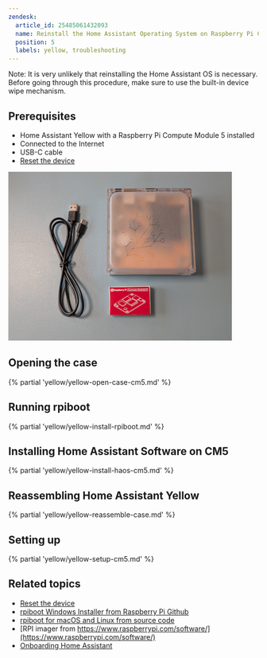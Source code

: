 ```yaml
---
zendesk:
  article_id: 25485061432093
  name: Reinstall the Home Assistant Operating System on Raspberry Pi CM5
  position: 5
  labels: yellow, troubleshooting
---
```


Note: It is very unlikely that reinstalling the Home Assistant OS is necessary. Before going through this procedure, make sure to use the built-in device wipe mechanism.

## Prerequisites

- Home Assistant Yellow with a Raspberry Pi Compute Module 5 installed
- Connected to the Internet
- USB-C cable
- [Reset the device](/hc/en-us/articles/25463622043165-Resetting-the-device)

 ![Image showing a Yellow, USB-C cable, and a Raspberry Pi Compute Module 5](/static/img/yellow/yellow_cm5_ucb-c.jpg)

## Opening the case

{% partial 'yellow/yellow-open-case-cm5.md' %}

## Running rpiboot

{% partial 'yellow/yellow-install-rpiboot.md' %}

## Installing Home Assistant Software on CM5

{% partial 'yellow/yellow-install-haos-cm5.md' %}

## Reassembling Home Assistant Yellow

{% partial 'yellow/yellow-reassemble-case.md' %}

## Setting up

{% partial 'yellow/yellow-setup-cm5.md' %}

## Related topics

- [Reset the device](/hc/en-us/articles/25463622043165-Resetting-the-device)
- [rpiboot Windows Installer from Raspberry Pi Github](https://github.com/raspberrypi/usbboot/raw/master/win32/rpiboot_setup.exe)
- [rpiboot for macOS and Linux from source code](https://github.com/raspberrypi/usbboot?tab=readme-ov-file#building)
- [RPI imager from https://www.raspberrypi.com/software/](https://www.raspberrypi.com/software/)
- [Onboarding Home Assistant](https://www.home-assistant.io/getting-started/onboarding/)